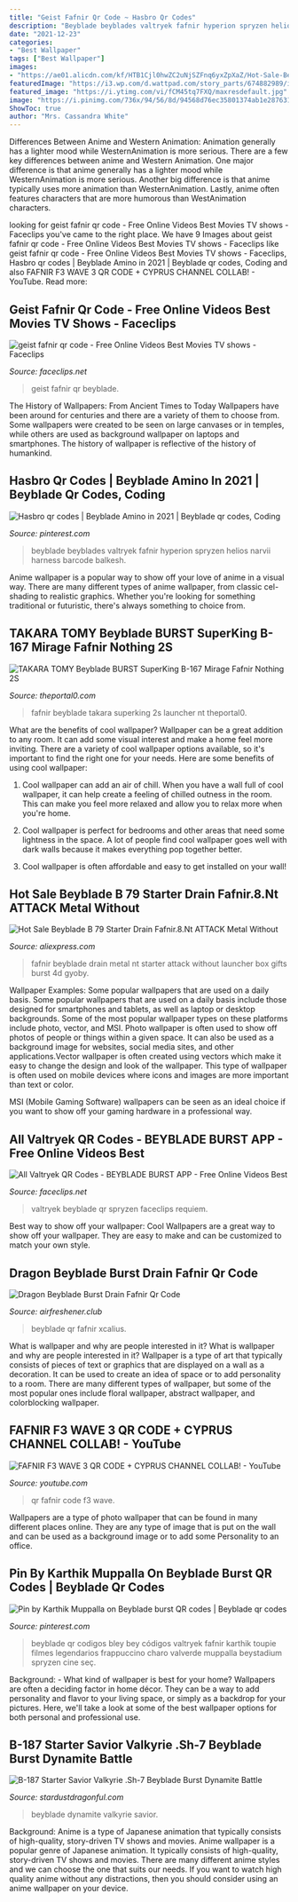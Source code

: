```yaml
---
title: "Geist Fafnir Qr Code ~ Hasbro Qr Codes"
description: "Beyblade beyblades valtryek fafnir hyperion spryzen helios narvii harness barcode balkesh"
date: "2021-12-23"
categories:
- "Best Wallpaper"
tags: ["Best Wallpaper"]
images:
- "https://ae01.alicdn.com/kf/HTB1Cjl0hwZC2uNjSZFnq6yxZpXaZ/Hot-Sale-Beyblade-B-79-Starter-Drain-Fafnir-8-Nt-ATTACK-Metal-Without-Launcher-Or-Box.jpg"
featuredImage: "https://i3.wp.com/d.wattpad.com/story_parts/674882989/images/15c6538ef7a200db523625735945.jpg"
featured_image: "https://i.ytimg.com/vi/fCM45tq7FXQ/maxresdefault.jpg"
image: "https://i.pinimg.com/736x/94/56/8d/94568d76ec35801374ab1e2876311588.jpg"
ShowToc: true
author: "Mrs. Cassandra White"
---
```



Differences Between Anime and Western Animation: Animation generally has a lighter mood while WesternAnimation is more serious.
There are a few key differences between anime and Western Animation. One major difference is that anime generally has a lighter mood while WesternAnimation is more serious. Another big difference is that anime typically uses more animation than WesternAnimation. Lastly, anime often features characters that are more humorous than WestAnimation characters.

	

		
looking for geist fafnir qr code - Free Online Videos Best Movies TV shows - Faceclips you've came to the right place. We have 9 Images about geist fafnir qr code - Free Online Videos Best Movies TV shows - Faceclips like geist fafnir qr code - Free Online Videos Best Movies TV shows - Faceclips, Hasbro qr codes | Beyblade Amino in 2021 | Beyblade qr codes, Coding and also FAFNIR F3 WAVE 3 QR CODE + CYPRUS CHANNEL COLLAB! - YouTube. Read more:
		
    
## Geist Fafnir Qr Code - Free Online Videos Best Movies TV Shows - Faceclips

<img loading=lazy src="https://img.youtube.com/vi/222yv8qDEz8/mqdefault.jpg" onerror="this.onerror=null;this.src='https://tse1.mm.bing.net/th?id=OIP.bfBpA3THVKJ46Gr2GuPINQAAAA&amp;pid=15.1';" alt="geist fafnir qr code - Free Online Videos Best Movies TV shows - Faceclips">

_Source: faceclips.net_

>geist fafnir qr beyblade. 

	

The History of Wallpapers: From Ancient Times to Today
Wallpapers have been around for centuries and there are a variety of them to choose from. Some wallpapers were created to be seen on large canvases or in temples, while others are used as background wallpaper on laptops and smartphones. The history of wallpaper is reflective of the history of humankind.

    
## Hasbro Qr Codes | Beyblade Amino In 2021 | Beyblade Qr Codes, Coding

<img loading=lazy src="https://i.pinimg.com/736x/a7/13/99/a71399ab6a9e51ba50f09e5efa2d2fb9.jpg" onerror="this.onerror=null;this.src='https://tse3.mm.bing.net/th?id=OIP.K_K2HXypvoIwklBRBvlbiwHaJ3&amp;pid=15.1';" alt="Hasbro qr codes | Beyblade Amino in 2021 | Beyblade qr codes, Coding">

_Source: pinterest.com_

>beyblade beyblades valtryek fafnir hyperion spryzen helios narvii harness barcode balkesh. 

	

Anime wallpaper is a popular way to show off your love of anime in a visual way. There are many different types of anime wallpaper, from classic cel-shading to realistic graphics. Whether you're looking for something traditional or futuristic, there's always something to choice from.

    
## TAKARA TOMY Beyblade BURST SuperKing B-167 Mirage Fafnir Nothing 2S

<img loading=lazy src="https://cdn.shopify.com/s/files/1/0016/0674/6186/products/B1671_1200x1200.jpg?v=1590844229" onerror="this.onerror=null;this.src='https://tse1.mm.bing.net/th?id=OIP.N9_OFclOIExY_JsxYhHxgAHaFj&amp;pid=15.1';" alt="TAKARA TOMY Beyblade BURST SuperKing B-167 Mirage Fafnir Nothing 2S">

_Source: theportal0.com_

>fafnir beyblade takara superking 2s launcher nt theportal0. 

	

What are the benefits of cool wallpaper?
Wallpaper can be a great addition to any room. It can add some visual interest and make a home feel more inviting. There are a variety of cool wallpaper options available, so it's important to find the right one for your needs. Here are some benefits of using cool wallpaper: 
1. Cool wallpaper can add an air of chill. When you have a wall full of cool wallpaper, it can help create a feeling of chilled outness in the room. This can make you feel more relaxed and allow you to relax more when you're home. 

2. Cool wallpaper is perfect for bedrooms and other areas that need some lightness in the space. A lot of people find cool wallpaper goes well with dark walls because it makes everything pop together better. 

3. Cool wallpaper is often affordable and easy to get installed on your wall!

    
## Hot Sale Beyblade B 79 Starter Drain Fafnir.8.Nt ATTACK Metal Without

<img loading=lazy src="https://ae01.alicdn.com/kf/HTB1Cjl0hwZC2uNjSZFnq6yxZpXaZ/Hot-Sale-Beyblade-B-79-Starter-Drain-Fafnir-8-Nt-ATTACK-Metal-Without-Launcher-Or-Box.jpg" onerror="this.onerror=null;this.src='https://tse4.mm.bing.net/th?id=OIP.24kcNVrbphfUoCf-Up2oHwHaHa&amp;pid=15.1';" alt="Hot Sale Beyblade B 79 Starter Drain Fafnir.8.Nt ATTACK Metal Without">

_Source: aliexpress.com_

>fafnir beyblade drain metal nt starter attack without launcher box gifts burst 4d gyoby. 

	

Wallpaper Examples: Some popular wallpapers that are used on a daily basis.
Some popular wallpapers that are used on a daily basis include those designed for smartphones and tablets, as well as laptop or desktop backgrounds. Some of the most popular wallpaper types on these platforms include photo, vector, and MSI. 
Photo wallpaper is often used to show off photos of people or things within a given space. It can also be used as a background image for websites, social media sites, and other applications.Vector wallpaper is often created using vectors which make it easy to change the design and look of the wallpaper. This type of wallpaper is often used on mobile devices where icons and images are more important than text or color. 

MSI (Mobile Gaming Software) wallpapers can be seen as an ideal choice if you want to show off your gaming hardware in a professional way.

    
## All Valtryek QR Codes - BEYBLADE BURST APP - Free Online Videos Best

<img loading=lazy src="https://www.faceclips.net/image/-alWurzNdMA/mqdefault.jpg" onerror="this.onerror=null;this.src='https://tse2.mm.bing.net/th?id=OIP.nSCB41mb8qukJy9rodQbyQAAAA&amp;pid=15.1';" alt="All Valtryek QR Codes - BEYBLADE BURST APP - Free Online Videos Best">

_Source: faceclips.net_

>valtryek beyblade qr spryzen faceclips requiem. 

	

Best way to show off your wallpaper:
Cool Wallpapers are a great way to show off your wallpaper. They are easy to make and can be customized to match your own style.

    
## Dragon Beyblade Burst Drain Fafnir Qr Code

<img loading=lazy src="https://i3.wp.com/d.wattpad.com/story_parts/674882989/images/15c6538ef7a200db523625735945.jpg" onerror="this.onerror=null;this.src='https://tse3.mm.bing.net/th?id=OIP.upDDsv6VqweZfly13zPySQHaJ4&amp;pid=15.1';" alt="Dragon Beyblade Burst Drain Fafnir Qr Code">

_Source: airfreshener.club_

>beyblade qr fafnir xcalius. 

	

What is wallpaper and why are people interested in it?
What is wallpaper and why are people interested in it?
Wallpaper is a type of art that typically consists of pieces of text or graphics that are displayed on a wall as a decoration. It can be used to create an idea of space or to add personality to a room. There are many different types of wallpaper, but some of the most popular ones include floral wallpaper, abstract wallpaper, and colorblocking wallpaper.

    
## FAFNIR F3 WAVE 3 QR CODE + CYPRUS CHANNEL COLLAB! - YouTube

<img loading=lazy src="https://i.ytimg.com/vi/fCM45tq7FXQ/maxresdefault.jpg" onerror="this.onerror=null;this.src='https://tse4.mm.bing.net/th?id=OIP.Bj6NwTIARLhFUrR9eG1UvwHaEK&amp;pid=15.1';" alt="FAFNIR F3 WAVE 3 QR CODE + CYPRUS CHANNEL COLLAB! - YouTube">

_Source: youtube.com_

>qr fafnir code f3 wave. 

	



Wallpapers are a type of photo wallpaper that can be found in many different places online. They are any type of image that is put on the wall and can be used as a background image or to add some Personality to an office.

    
## Pin By Karthik Muppalla On Beyblade Burst QR Codes | Beyblade Qr Codes

<img loading=lazy src="https://i.pinimg.com/736x/94/56/8d/94568d76ec35801374ab1e2876311588.jpg" onerror="this.onerror=null;this.src='https://tse4.mm.bing.net/th?id=OIP.fkgjM_FR0OF_924iK2YiwwHaEK&amp;pid=15.1';" alt="Pin by Karthik Muppalla on Beyblade burst QR codes | Beyblade qr codes">

_Source: pinterest.com_

>beyblade qr codigos bley bey códigos valtryek fafnir karthik toupie filmes legendarios frappuccino charo valverde muppalla beystadium spryzen cine seç. 

	

Background: - What kind of wallpaper is best for your home?
Wallpapers are often a deciding factor in home décor. They can be a way to add personality and flavor to your living space, or simply as a backdrop for your pictures. Here, we'll take a look at some of the best wallpaper options for both personal and professional use.

    
## B-187 Starter Savior Valkyrie .Sh-7 Beyblade Burst Dynamite Battle

<img loading=lazy src="https://www.stardustdragonful.com/Files/133550/Img/04/B-187-1-big.jpg" onerror="this.onerror=null;this.src='https://tse3.mm.bing.net/th?id=OIP.7EhHpfhw-lchJouk0I5Z4wAAAA&amp;pid=15.1';" alt="B-187 Starter Savior Valkyrie .Sh-7 Beyblade Burst Dynamite Battle">

_Source: stardustdragonful.com_

>beyblade dynamite valkyrie savior. 

	

Background: Anime is a type of Japanese animation that typically consists of high-quality, story-driven TV shows and movies.
Anime wallpaper is a popular genre of Japanese animation. It typically consists of high-quality, story-driven TV shows and movies. There are many different anime styles and we can choose the one that suits our needs. If you want to watch high quality anime without any distractions, then you should consider using an anime wallpaper on your device.

